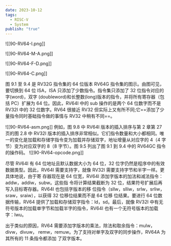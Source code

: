 ```yaml
---
date: 2023-10-12
tags:
  - RISC-V
  - System
publish: "true"
---
```

![[90-RV64-I.png]]

![[90-RV64-M-A.png]]

![[90-RV64-F-D.png]]

![[90-RV64-C.png]]

图 9.1 至 9.4 是 RV32G 指令集的 64 位版本 RV64G 指令集的图示。由图可见，要切换到 64 位 ISA，ISA 只添加了少数指令。指令集只添加了 32 位指令对应的字(word)，双字 (doubleword)和长整数(long)版本的指令，并将所有寄存器（包括 PC）扩展为 64 位。因此，RV64I 中的 sub 操作的是两个 64 位数字而不是 RV32I 中的 32 位数字。RV64 很接近 RV32 但实际上又有所不同;它==添加了少量指令同时基础指令做的事情与 RV32 中稍有不同==。

![[90-RV64-asm.png]]
例如，图 9.8 中 RV64I 版本的插入排序与第 2 章第 27 页的图 2.8 中 RV32I 版本的插入排序非常相似。它们指令数量和大小都相同。唯一的变化是加载和存储字指令变为加载并存储双字，地址增量从对应字的 4（4 字节）变为对应双字的 8（8 字节）。图 9.5 列出了图 9.1 到 9.4 中的 RV64GC 指令的操作码。
![[90-RV64-opcode.png]]

尽管 RV64I 有 64 位地址且默认数据大小为 64 位，32 位字仍然是程序中的有效数据类型。因此，RV64I 需要支持字，就像 RV32I 需要支持字节和半字一样。更具体地说，由于寄 存器现在是 64 位宽，RV64I 添加字版本的加法和减法指令：addw，addiw，subw。这些指 令将计算结果截断为 32 位，结果符号扩展后再写入目标寄存器。RV64I 也包括字版本的移 位指令（sllw，slliw，srlw，srliw，sraw，sraiw），以获得 32 位移位结果而不是 64 位移 位结果。要进行 64 位数据传输，RV64 提供了加载和存储双字指令：ld，sd。最后，就像 RV32I 中有无符号版本的加载单字节和加载半字的指令，RV64I 也有一个无符号版本的加载 字：lwu。

出于类似的原因，RV64 需要添加字版本的乘法，除法和取余指令：mulw，divw，divuw， remw，remuw。为了支持对单字及双字的同步操作，RV64A 为其所有的 11 条指令都添加 了双字版本。